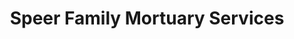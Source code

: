 ---
title: "Speer Family Mortuary Services"
url: /wichita/speer-family-mortuary-services/
shop: funeral directors
---